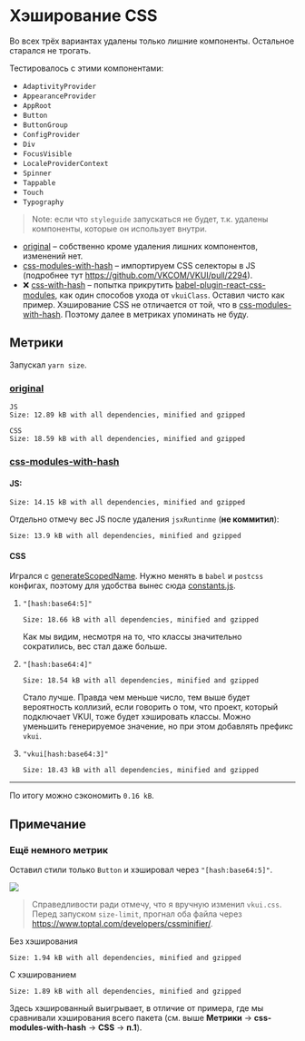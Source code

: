 # Хэширование CSS

Во всех трёх вариантах удалены только лишние компоненты. Остальное старался не трогать.

Тестировалось с этими компонентами:

- `AdaptivityProvider`
- `AppearanceProvider`
- `AppRoot`
- `Button`
- `ButtonGroup`
- `ConfigProvider`
- `Div`
- `FocusVisible`
- `LocaleProviderContext`
- `Spinner`
- `Tappable`
- `Touch`
- `Typography`

> Note: если что `styleguide` запускаться не будет, т.к. удалены компоненты, которые он использует внутри.

- [original](./original) – собственно кроме удаления лишних компонентов, изменений нет.
- [css-modules-with-hash](./css-modules-with-hash) – импортируем CSS селекторы в JS (подробнее тут https://github.com/VKCOM/VKUI/pull/2294).
- ❌️ [css-with-hash](./css-with-hash) – попытка прикрутить [babel-plugin-react-css-modules](https://github.com/gajus/babel-plugin-react-css-modules),
  как один способов ухода от `vkuiClass`. Оставил чисто как пример. Хэширование CSS не отличается от той,
  что в [css-modules-with-hash](./css-modules-with-hash). Поэтому далее в метриках упоминать не буду. 

## Метрики

Запускал `yarn size`. 

### [original](./original)

```
JS
Size: 12.89 kB with all dependencies, minified and gzipped

CSS
Size: 18.59 kB with all dependencies, minified and gzipped
```

### [css-modules-with-hash](./css-modules-with-hash)

#### JS:
```
Size: 14.15 kB with all dependencies, minified and gzipped
````

Отдельно отмечу вес JS после удаления `jsxRuntinme` (**не коммитил**):
```
Size: 13.9 kB with all dependencies, minified and gzipped
```

#### CSS

Игрался с [generateScopedName](https://github.com/madyankin/postcss-modules#generating-scoped-names).
Нужно менять в `babel` и `postcss` конфигах, поэтому для удобства вынес сюда [constants.js](./constants.js).

1. `"[hash:base64:5]"`
    ```
    Size: 18.66 kB with all dependencies, minified and gzipped
    ```
    Как мы видим, несмотря на то, что классы значительно сократились, вес стал даже больше.

2. `"[hash:base64:4]"`
    ```
    Size: 18.54 kB with all dependencies, minified and gzipped
    ```
    Стало лучше. Правда чем меньше число, тем выше будет вероятность коллизий, если говорить о том,
    что проект, который подключает VKUI, тоже будет хэшировать классы. Можно уменьшить генерируемое значение,
    но при этом добавлять префикс `vkui`.
3. `"vkui[hash:base64:3]"`
    ```
    Size: 18.43 kB with all dependencies, minified and gzipped
    ```

---

По итогу можно сэкономить `0.16 kB`.

## Примечание

### Ещё немного метрик

Оставил стили только `Button` и хэшировал через `"[hash:base64:5]"`.

<img src="./assets/hash-base64-5.png">

> Справедливости ради отмечу, что я вручную изменил `vkui.css`.  
> Перед запуском `size-limit`, прогнал оба файла через https://www.toptal.com/developers/cssminifier/.

Без хэширования
```
Size: 1.94 kB with all dependencies, minified and gzipped
```

С хэшированием
```
Size: 1.89 kB with all dependencies, minified and gzipped
```

Здесь хэшированный выигрывает, в отличие от примера, где мы сравнивали хэширования всего пакета (см. выше **Метрики** -> **css-modules-with-hash** -> **CSS** -> **п.1**).